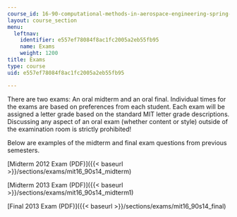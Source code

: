 ```yaml
---
course_id: 16-90-computational-methods-in-aerospace-engineering-spring-2014
layout: course_section
menu:
  leftnav:
    identifier: e557ef78084f8ac1fc2005a2eb55fb95
    name: Exams
    weight: 1200
title: Exams
type: course
uid: e557ef78084f8ac1fc2005a2eb55fb95

---
```


There are two exams: An oral midterm and an oral final. Individual times for the exams are based on preferences from each student. Each exam will be assigned a letter grade based on the standard MIT letter grade descriptions. Discussing any aspect of an oral exam (whether content or style) outside of the examination room is strictly prohibited!

Below are examples of the midterm and final exam questions from previous semesters.

[Midterm 2012 Exam (PDF)]({{< baseurl >}}/sections/exams/mit16_90s14_midterm)

[Midterm 2013 Exam (PDF)]({{< baseurl >}}/sections/exams/mit16_90s14_midterm1)

[Final 2013 Exam (PDF)]({{< baseurl >}}/sections/exams/mit16_90s14_final)
